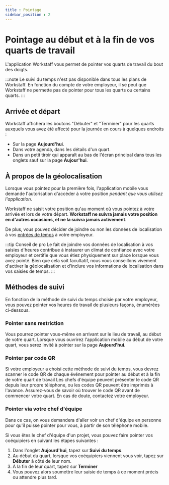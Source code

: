 ```yaml
---
title : Pointage
sidebar_position : 2
---
```


# Pointage au début et à la fin de vos quarts de travail

L'application Workstaff vous permet de pointer vos quarts de travail du bout des doigts.

:::note
Le suivi du temps n'est pas disponible dans tous les plans de Workstaff. En fonction du compte de votre employeur, il se peut que Workstaff ne permette pas
de pointer pour tous les quarts ou certains quarts.
:::

## Arrivée et départ

Workstaff affichera les boutons "Débuter" et "Terminer" pour les quarts auxquels vous avez été affecté pour la journée en cours à quelques endroits :

- Sur la page **Aujourd'hui**.
- Dans votre agenda, dans les détails d'un quart.
- Dans un petit tiroir qui apparaît au bas de l'écran principal dans tous les onglets sauf sur la page **Aujour'hui**.

## À propos de la géolocalisation

Lorsque vous pointez pour la première fois, l'application mobile vous demande l'autorisation d'accéder à votre position *pendant que vous utilisez l'application*.

Workstaff ne saisit votre position qu'au moment où vous pointez à votre arrivée et lors de votre départ. 
**Workstaff ne suivra jamais votre position en d'autres occasions, et ne la suivra jamais activement**.

De plus, vous pouvez décider de joindre ou non les données de localisation à vos [entrées de temps](./report-your-time.md) à votre employeur.

:::tip Conseil de pro
Le fait de joindre vos données de localisation à vos saisies d'heures contribue à instaurer un climat de confiance avec votre employeur et certifie
que vous étiez physiquement sur place lorsque vous avez pointé. Bien que cela soit facultatif,
nous vous conseillons vivement d'activer la géolocalisation et d'inclure vos informations de localisation dans vos saisies de temps.
:::

## Méthodes de suivi

En fonction de la méthode de suivi du temps choisie par votre employeur, vous pouvez pointer vos heures de travail de plusieurs façons, énumérées ci-dessous.

### Pointer sans restriction
Vous pourrez pointer vous-même en arrivant sur le lieu de travail, au début de votre quart.
Lorsque vous ouvrirez l'application mobile au début de votre quart, vous serez invité à pointer sur la page **Aujourd'hui**.

### Pointer par code QR

Si votre employeur a choisi cette méthode de suivi du temps, vous devrez scanner le code QR de chaque événement pour pointer au début et à la fin de votre quart de travail
Les chefs d'équipe peuvent présenter le code QR depuis leur propre téléphone, ou les codes QR peuvent être imprimés à l'avance. Assurez-vous
de savoir où trouver le code QR avant de commencer votre quart. En cas de doute, contactez votre employeur.

### Pointer via votre chef d'équipe

Dans ce cas, on vous demandera d'aller voir un chef d'équipe en personne pour qu'il puisse pointer pour vous, à partir de son téléphone mobile.

Si vous êtes le chef d'équipe d'un projet, vous pouvez faire pointer vos coéquipiers en suivant les étapes suivantes :
1. Dans l'onglet **Aujourd'hui**, tapez sur **Suivi du temps**.
2. Au début du quart, lorsque vos coéquipiers viennent vous voir, tapez sur **Débuter** à côté de leur nom.
3. À la fin de leur quart, tapez sur **Terminer**
4. Vous pouvez alors soumettre leur saisie de temps à ce moment précis ou attendre plus tard.
